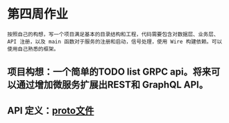 # 第四周作业
    按照自己的构想，写一个项目满足基本的目录结构和工程，代码需要包含对数据层、业务层、API 注册，以及 main 函数对于服务的注册和启动，信号处理，使用 Wire 构建依赖。可以使用自己熟悉的框架。

## 项目构想：一个简单的TODO list GRPC api。将来可以通过增加微服务扩展出REST和 GraphQL API。
## API 定义：[proto文件](pkg/todo/v1/todo.proto)
